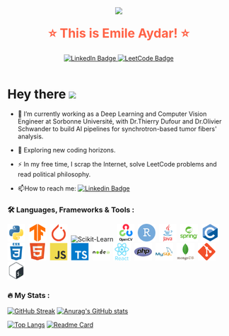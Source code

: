 
<div id="header" align="center">
  <img src="https://media.giphy.com/media/M9gbBd9nbDrOTu1Mqx/giphy.gif" width="100"/>
</div>

<div id="dynamic-title" align="center" style="font-size: 2em; color: #ff6347; font-weight: bold; margin: 20px 0;">
  ⭐ This is Emile Aydar! ⭐
</div>

<div id="badges" align="center">
  <a href="https://www.linkedin.com/in/emile-aydar/">
    <img src="https://img.shields.io/badge/LinkedIn-blue?style=for-the-badge&logo=linkedin&logoColor=white" alt="LinkedIn Badge"/>
  </a>
  <a href="https://leetcode.com/xXMagIkZzR4mBOXx/">
    <img src="https://img.shields.io/badge/LeetCode-orange?style=for-the-badge&logo=leetcode&logoColor=white" alt="LeetCode Badge"/>
  </a>
</div>

<img src="https://komarev.com/ghpvc/?username=xXMagIkZzR4mBOXx&style=flat-square&color=blue" alt=""/>

<h1>
  Hey there
  <img src="https://media.giphy.com/media/hvRJCLFzcasrR4ia7z/giphy.gif" width="30px"/>
</h1>

- :telescope: I’m currently working as a Deep Learning and Computer Vision Engineer at Sorbonne Université, with Dr.Thierry Dufour and Dr.Olivier Schwander to build AI pipelines for synchrotron-based tumor fibers' analysis.

- :seedling: Exploring new coding horizons.

- :zap: In my free time, I scrap the Internet, solve LeetCode problems and read political philosophy.

- :mailbox:How to reach me: [![Linkedin Badge](https://img.shields.io/badge/-kakbar-blue?style=flat&logo=Linkedin&logoColor=white)](https://www.linkedin.com/in/emile-aydar/)

### :hammer_and_wrench: Languages, Frameworks & Tools :
  <div>
  
  <img src="https://github.com/devicons/devicon/blob/master/icons/python/python-original.svg" title="Python" alt="Python" width="40" height="40"/>&nbsp;
  <img src="https://github.com/devicons/devicon/blob/master/icons/tensorflow/tensorflow-original.svg" title="Tensorflow" alt="Tensorflow" width="40" height="40"/>&nbsp;
  <img src="https://github.com/devicons/devicon/blob/master/icons/pytorch/pytorch-original.svg" title="PyTorch" alt="PyTorch" width="40" height="40"/>&nbsp;
  <img src="https://api.iconify.design/devicon/scikitlearn.svg" title="Scikit-Learn" alt="Scikit-Learn" width="60" height="60"/>&nbsp;
  <img src="https://github.com/devicons/devicon/blob/master/icons/opencv/opencv-original-wordmark.svg" title="OpenCV" alt="OpenCV" width="40" height="40"/>&nbsp;
  <img src="https://github.com/devicons/devicon/blob/master/icons/rstudio/rstudio-original.svg" title="RStudio" alt="RStudio" width="40" height="40"/>&nbsp;
  <img src="https://github.com/devicons/devicon/blob/master/icons/java/java-original-wordmark.svg" title="Java" alt="Java" width="40" height="40"/>&nbsp;
  <img src="https://github.com/devicons/devicon/blob/master/icons/spring/spring-original-wordmark.svg" title="Spring" alt="Spring" width="40" height="40"/>&nbsp;
  <img src="https://github.com/devicons/devicon/blob/master/icons/c/c-original.svg" title="C" alt="C" width="40" height="40"/>&nbsp;
  <img src="https://github.com/devicons/devicon/blob/master/icons/css3/css3-plain-wordmark.svg"  title="CSS3" alt="CSS" width="40" height="40"/>&nbsp;
  <img src="https://github.com/devicons/devicon/blob/master/icons/html5/html5-original.svg" title="HTML5" alt="HTML" width="40" height="40"/>&nbsp;
  <img src="https://github.com/devicons/devicon/blob/master/icons/javascript/javascript-original.svg" title="JavaScript" alt="JavaScript" width="40" height="40"/>&nbsp;
  <img src="https://github.com/devicons/devicon/blob/master/icons/typescript/typescript-original.svg" title="TypeScript" alt="TypeScript" width="40" height="40"/>&nbsp;
  <img src="https://github.com/devicons/devicon/blob/master/icons/nodejs/nodejs-original-wordmark.svg" title="NodeJS" alt="NodeJS" width="40" height="40"/>&nbsp;
  <img src="https://github.com/devicons/devicon/blob/master/icons/react/react-original-wordmark.svg" title="React" alt="React" width="40" height="40"/>&nbsp;
  <img src="https://github.com/devicons/devicon/blob/master/icons/php/php-original.svg" title="PHP"  alt="PHP" width="40" height="40"/>&nbsp;
  <img src="https://github.com/devicons/devicon/blob/master/icons/mysql/mysql-original-wordmark.svg" title="MySQL"  alt="MySQL" width="40" height="40"/>&nbsp;
  <img src="https://github.com/devicons/devicon/blob/master/icons/mongodb/mongodb-original-wordmark.svg" title="MongoDB"  alt="MongoDB" width="40" height="40"/>&nbsp;
  <img src="https://github.com/devicons/devicon/blob/master/icons/git/git-original.svg" title="Git" alt="Git" width="40" height="40"/>&nbsp;
  <img src="https://github.com/devicons/devicon/blob/master/icons/bash/bash-original.svg" title="Bash" alt="Bash" width="40" height="40"/>&nbsp;
  

### :fire: My Stats :
[![GitHub Streak](http://github-readme-streak-stats.herokuapp.com?user=xXMagIkZzR4mBOXx&theme=dark&background=000000)](https://git.io/streak-stats)
[![Anurag's GitHub stats](https://github-readme-stats.vercel.app/api?username=xXMagIkZzR4mBOXx)](https://github.com/anuraghazra/github-readme-stats)

[![Top Langs](https://github-readme-stats.vercel.app/api/top-langs/?username=xXMagIkZzR4mBOXx&layout=compact&theme=vision-friendly-dark)](https://github.com/anuraghazra/github-readme-stats)
[![Readme Card](https://github-readme-stats.vercel.app/api/pin?username=xXMagIkZzR4mBOXx&repo=github-readme-stats)](https://github.com/anuraghazra/github-readme-stats)




